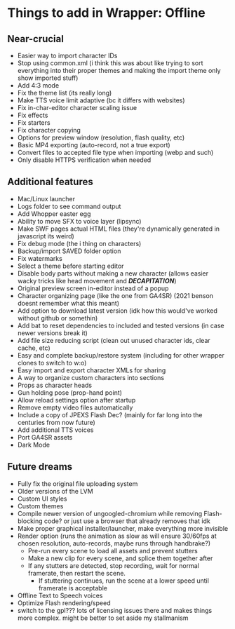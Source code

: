# Things to add in Wrapper: Offline

## Near-crucial
  - Easier way to import character IDs
  - Stop using common.xml (i think this was about like trying to sort everything into their proper themes and making the import theme only show imported stuff)
  - Add 4:3 mode
  - Fix the theme list (its really long)
  - Make TTS voice limit adaptive (bc it differs with websites)
  - Fix in-char-editor character scaling issue
  - Fix effects
  - Fix starters
  - Fix character copying
  - Options for preview window (resolution, flash quality, etc)
  - Basic MP4 exporting (auto-record, not a true export)
  - Convert files to accepted file type when importing (webp and such)
  - Only disable HTTPS verification when needed

## Additional features
  - Mac/Linux launcher
  - Logs folder to see command output
  - Add Whopper easter egg
  - Ability to move SFX to voice layer (lipsync)
  - Make SWF pages actual HTML files (they're dynamically generated in javascript its weird)
  - Fix debug mode (the i thing on characters)
  - Backup/import SAVED folder option
  - Fix watermarks
  - Select a theme before starting editor
  - Disable body parts without making a new character (allows easier wacky tricks like head movement and ***DECAPITATION***)
  - Original preview screen in-editor instead of a popup
  - Character organizing page (like the one from GA4SR) (2021 benson doesnt remember what this meant)
  - Add option to download latest version (idk how this would've worked without github or somethin)
  - Add bat to reset dependencies to included and tested versions (in case newer versions break it)
  - Add file size reducing script (clean out unused character ids, clear cache, etc)
  - Easy and complete backup/restore system (including for other wrapper clones to switch to w:o)
  - Easy import and export character XMLs for sharing
  - A way to organize custom characters into sections
  - Props as character heads
  - Gun holding pose (prop-hand point)
  - Allow reload settings option after startup
  - Remove empty video files automatically
  - Include a copy of JPEXS Flash Dec? (mainly for far long into the centuries from now future)
  - Add additional TTS voices
  - Port GA4SR assets
  - Dark Mode

## Future dreams
  - Fully fix the original file uploading system
  - Older versions of the LVM
  - Custom UI styles
  - Custom themes
  - Compile newer version of ungoogled-chromium while removing Flash-blocking code? or just use a browser that already removes that idk
  - Make proper graphical installer/launcher, make everything more invisible
  - Render option (runs the animation as slow as will ensure 30/60fps at chosen resolution, auto-records, maybe runs through handbrake?)
    - Pre-run every scene to load all assets and prevent stutters
    - Make a new clip for every scene, and splice them together after
    - If any stutters are detected, stop recording, wait for normal framerate, then restart the scene.
      - If stuttering continues, run the scene at a lower speed until framerate is acceptable
  - Offline Text to Speech voices
  - Optimize Flash rendering/speed
  - switch to the gpl??? lots of licensing issues there and makes things more complex. might be better to set aside my stallmanism
